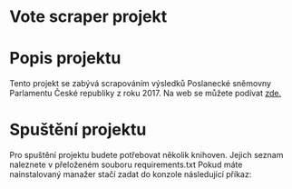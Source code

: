 # Vote scraper projekt

# Popis projektu
Tento projekt se zabývá scrapováním výsledků Poslanecké sněmovny Parlamentu České republiky z roku 2017. Na web se můžete podívat [zde.](https://volby.cz/pls/ps2017nss/ps3?xjazyk=CZ)

# Spuštění projektu
Pro spuštění projektu budete potřebovat několik knihoven. Jejich seznam naleznete v přeloženém souboru requirements.txt
Pokud máte nainstalovaný manažer stačí zadat do konzole následující příkaz:
